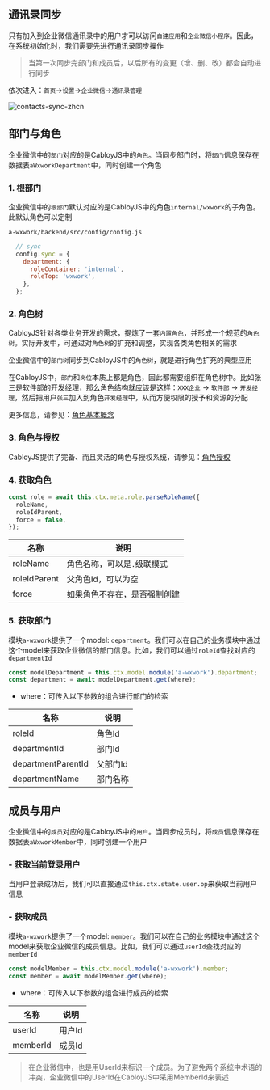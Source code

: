 ## 通讯录同步

只有加入到企业微信通讯录中的用户才可以访问`自建应用`和`企业微信小程序`。因此，在系统初始化时，我们需要先进行通讯录同步操作

> 当第一次同步完部门和成员后，以后所有的变更（增、删、改）都会自动进行同步

依次进入：`首页`->`设置`->`企业微信`->`通讯录管理`

![contacts-sync-zhcn](https://portal.cabloy.com/api/a/file/file/download/290fa8460c3a45ccb9b86546a6627ffe.gif)

## 部门与角色

企业微信中的`部门`对应的是CabloyJS中的`角色`。当同步部门时，将`部门`信息保存在数据表`aWxworkDepartment`中，同时创建一个角色

### 1. 根部门

企业微信中的`根部门`默认对应的是CabloyJS中的角色`internal/wxwork`的子角色。此默认角色可以定制

`a-wxwork/backend/src/config/config.js`

``` javascript
  // sync
  config.sync = {
    department: {
      roleContainer: 'internal',
      roleTop: 'wxwork',
    },
  };
```

### 2. 角色树

CabloyJS针对各类业务开发的需求，提炼了一套`内置角色`，并形成一个规范的`角色树`。实际开发中，可通过对`角色树`的扩充和调整，实现各类角色相关的需求

企业微信中的`部门树`同步到CabloyJS中的`角色树`，就是进行角色扩充的典型应用

在CabloyJS中，`部门`和`岗位`本质上都是角色，因此都需要组织在角色树中。比如张三是软件部的开发经理，那么角色结构就应该是这样：`XXX企业` -> `软件部` -> `开发经理`，然后把用户`张三`加入到角色`开发经理`中，从而方便权限的授予和资源的分配

更多信息，请参见：[角色基本概念](https://cabloy.com/zh-cn/articles/role-basic.html)

### 3. 角色与授权

CabloyJS提供了完备、而且灵活的角色与授权系统，请参见：[角色授权](https://cabloy.com/zh-cn/articles/94ba4c2f2f5c428b8898b55119dcfbd1.html)

### 4. 获取角色

``` javascript
const role = await this.ctx.meta.role.parseRoleName({
  roleName, 
  roleIdParent, 
  force = false,
});
```

| 名称 | 说明 |
|----|----|
| roleName | 角色名称，可以是`.`级联模式 |
| roleIdParent | 父角色Id，可以为空 |
| force | 如果角色不存在，是否强制创建 |

### 5. 获取部门

模块`a-wxwork`提供了一个model: `department`。我们可以在自己的业务模块中通过这个model来获取企业微信的部门信息。比如，我们可以通过`roleId`查找对应的`departmentId`

``` javascript
const modelDepartment = this.ctx.model.module('a-wxwork').department;
const department = await modelDepartment.get(where);
```

* where：可传入以下参数的组合进行部门的检索

| 名称 | 说明 |
|----|----|
| roleId | 角色Id |
| departmentId | 部门Id |
| departmentParentId | 父部门Id |
| departmentName | 部门名称 |

## 成员与用户

企业微信中的`成员`对应的是CabloyJS中的`用户`。当同步成员时，将`成员`信息保存在数据表`aWxworkMember`中，同时创建一个用户

### - 获取当前登录用户

当用户登录成功后，我们可以直接通过`this.ctx.state.user.op`来获取当前用户信息

### - 获取成员

模块`a-wxwork`提供了一个model: `member`。我们可以在自己的业务模块中通过这个model来获取企业微信的成员信息。比如，我们可以通过`userId`查找对应的`memberId`

``` javascript
const modelMember = this.ctx.model.module('a-wxwork').member;
const member = await modelMember.get(where);
```

* where：可传入以下参数的组合进行成员的检索

| 名称 | 说明 |
|----|----|
| userId | 用户Id |
| memberId | 成员Id |

> 在企业微信中，也是用UserId来标识一个成员。为了避免两个系统中术语的冲突，企业微信中的UserId在CabloyJS中采用MemberId来表述